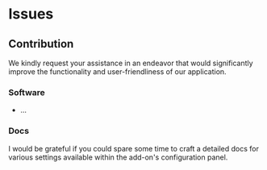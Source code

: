 # Issues
## Contribution
We kindly request your assistance in an endeavor that would significantly improve the functionality and user-friendliness of our application.
### Software
* ...
### Docs
I would be grateful if you could spare some time to craft a detailed docs for various settings available within the add-on's configuration panel.